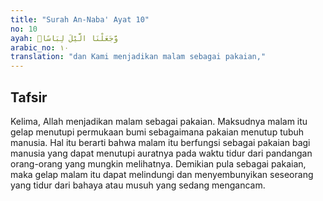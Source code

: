 ```yaml
---
title: "Surah An-Naba' Ayat 10"
no: 10
ayah: وَّجَعَلْنَا الَّيْلَ لِبَاسًاۙ 
arabic_no: ١٠
translation: "dan Kami menjadikan malam sebagai pakaian,"
---
```


## Tafsir

Kelima, Allah menjadikan malam sebagai pakaian. Maksudnya malam itu gelap menutupi permukaan bumi sebagaimana pakaian menutup tubuh manusia. Hal itu berarti bahwa malam itu berfungsi sebagai pakaian bagi manusia yang dapat menutupi auratnya pada waktu tidur dari pandangan orang-orang yang mungkin melihatnya. Demikian pula sebagai pakaian, maka gelap malam itu dapat melindungi dan menyembunyikan seseorang yang tidur dari bahaya atau musuh yang sedang mengancam.